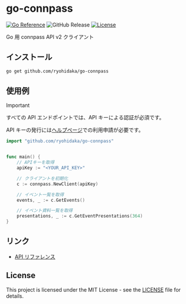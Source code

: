 # go-connpass

[![Go Reference](https://pkg.go.dev/badge/github.com/ryohidaka/go-connpass.svg)](https://pkg.go.dev/github.com/ryohidaka/go-connpass)
![GitHub Release](https://img.shields.io/github/v/release/ryohidaka/go-connpass)
[![License](https://img.shields.io/badge/license-MIT-blue.svg)](https://opensource.org/licenses/MIT)

Go 用 connpass API v2 クライアント

## インストール

```bash
go get github.com/ryohidaka/go-connpass
```

## 使用例

> [!IMPORTANT]
> すべての API エンドポイントでは、API キーによる認証が必須です。
>
> API キーの発行には[ヘルプページ](https://help.connpass.com/api/)での利用申請が必要です。

```go
import "github.com/ryohidaka/go-connpass"


func main() {
    // APIキーを取得
    apiKey := "<YOUR_API_KEY>"

    // クライアントを初期化
    c := connpass.NewClient(apiKey)

    // イベント一覧を取得
	events, _ := c.GetEvents()

    // イベント資料一覧を取得
    presentations, _ := c.GetEventPresentations(364)
}
```

## リンク

- [API リファレンス](https://connpass.com/about/api/v2/)

## License

This project is licensed under the MIT License - see the [LICENSE](LICENSE) file for details.
